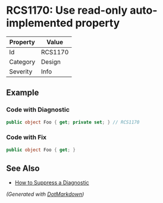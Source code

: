 # RCS1170: Use read\-only auto\-implemented property

| Property | Value   |
| -------- | ------- |
| Id       | RCS1170 |
| Category | Design  |
| Severity | Info    |

## Example

### Code with Diagnostic

```csharp
public object Foo { get; private set; } // RCS1170
```

### Code with Fix

```csharp
public object Foo { get; }
```

## See Also

* [How to Suppress a Diagnostic](../HowToConfigureAnalyzers.md#how-to-suppress-a-diagnostic)


*\(Generated with [DotMarkdown](http://github.com/JosefPihrt/DotMarkdown)\)*